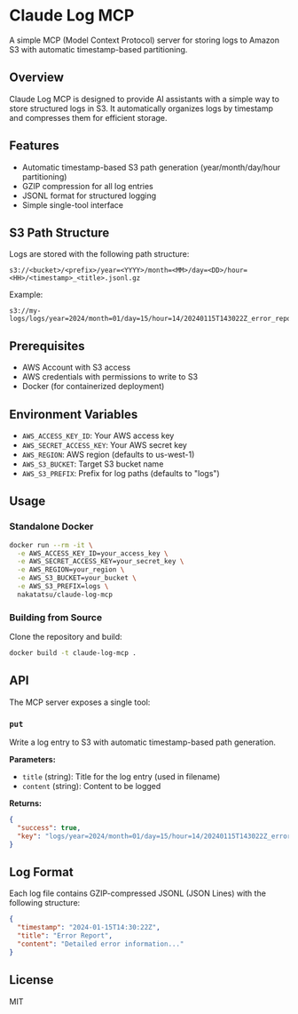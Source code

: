 # Claude Log MCP

A simple MCP (Model Context Protocol) server for storing logs to Amazon S3 with automatic timestamp-based partitioning.

## Overview

Claude Log MCP is designed to provide AI assistants with a simple way to store structured logs in S3. It automatically organizes logs by timestamp and compresses them for efficient storage.

## Features

- Automatic timestamp-based S3 path generation (year/month/day/hour partitioning)
- GZIP compression for all log entries
- JSONL format for structured logging
- Simple single-tool interface

## S3 Path Structure

Logs are stored with the following path structure:

```
s3://<bucket>/<prefix>/year=<YYYY>/month=<MM>/day=<DD>/hour=<HH>/<timestamp>_<title>.jsonl.gz
```

Example:
```
s3://my-logs/logs/year=2024/month=01/day=15/hour=14/20240115T143022Z_error_report.jsonl.gz
```

## Prerequisites

- AWS Account with S3 access
- AWS credentials with permissions to write to S3
- Docker (for containerized deployment)

## Environment Variables

- `AWS_ACCESS_KEY_ID`: Your AWS access key
- `AWS_SECRET_ACCESS_KEY`: Your AWS secret key
- `AWS_REGION`: AWS region (defaults to us-west-1)
- `AWS_S3_BUCKET`: Target S3 bucket name
- `AWS_S3_PREFIX`: Prefix for log paths (defaults to "logs")

## Usage

### Standalone Docker

```bash
docker run --rm -it \
  -e AWS_ACCESS_KEY_ID=your_access_key \
  -e AWS_SECRET_ACCESS_KEY=your_secret_key \
  -e AWS_REGION=your_region \
  -e AWS_S3_BUCKET=your_bucket \
  -e AWS_S3_PREFIX=logs \
  nakatatsu/claude-log-mcp
```

### Building from Source

Clone the repository and build:

```bash
docker build -t claude-log-mcp .
```

## API

The MCP server exposes a single tool:

### `put`

Write a log entry to S3 with automatic timestamp-based path generation.

**Parameters:**
- `title` (string): Title for the log entry (used in filename)
- `content` (string): Content to be logged

**Returns:**
```json
{
  "success": true,
  "key": "logs/year=2024/month=01/day=15/hour=14/20240115T143022Z_error_report.jsonl.gz"
}
```

## Log Format

Each log file contains GZIP-compressed JSONL (JSON Lines) with the following structure:

```json
{
  "timestamp": "2024-01-15T14:30:22Z",
  "title": "Error Report",
  "content": "Detailed error information..."
}
```

## License

MIT
